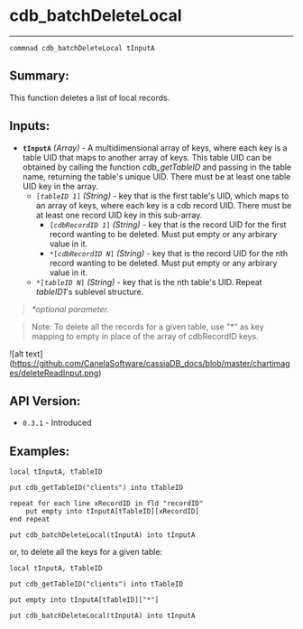 # cdb_batchDeleteLocal
---
```
commnad cdb_batchDeleteLocal tInputA
```
## Summary:
This function deletes a list of local records.

## Inputs:
* **`tInputA`** *(Array)* - A multidimensional array of keys, where each key is a table UID that maps to another array of keys. This table UID can be obtained by calling the function *cdb_getTableID* and passing in the table name, returning the table's unique UID. There must be at least one table UID key in the array.
    * `[`*`tableID 1`*`]` *(String)* - key that is the first table's UID, which maps to an array of keys, where each key is a cdb record UID. There must be at least one record UID key in this sub-array.
    	* `[`*`cdbRecordID 1`*`]` *(String)* - key that is the record UID for the first record wanting to be deleted. Must put empty or any arbirary value in it.
    	* `*[`*`cdbRecordID N`*`]` *(String)* - key that is the record UID for the nth record wanting to be deleted. Must put empty or any arbirary value in it.
    * `*[`*`tableID N`*`]` *(String)* - key that is the nth table's UID. Repeat *tableID1*'s sublevel structure.

> _*optional parameter._

> Note: To delete all the records for a given table, use "\*" as key mapping to empty in place of the array of cdbRecordID keys.


![alt text] (https://github.com/CanelaSoftware/cassiaDB_docs/blob/master/chartimages/deleteReadInput.png)

## API Version:
* `0.3.1` - Introduced

## Examples:
```
local tInputA, tTableID
     
put cdb_getTableID("clients") into tTableID
     
repeat for each line xRecordID in fld "recordID"
	put empty into tInputA[tTableID][xRecordID]
end repeat
     
put cdb_batchDeleteLocal(tInputA) into tInputA
```

or, to delete all the keys for a given table:

```
local tInputA, tTableID
     
put cdb_getTableID("clients") into tTableID
     
put empty into tInputA[tTableID]["*"]

put cdb_batchDeleteLocal(tInputA) into tInputA
```
